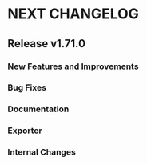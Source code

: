 # NEXT CHANGELOG

## Release v1.71.0

### New Features and Improvements

### Bug Fixes

### Documentation

### Exporter

### Internal Changes
